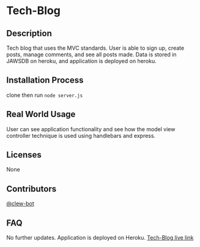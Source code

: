# Tech-Blog

## Description 
Tech blog that uses the MVC standards. User is able to sign up, create posts, manage comments, and see all posts made. Data is stored in JAWSDB on heroku, and application is deployed on heroku.

## Installation Process
clone then run `node server.js`

## Real World Usage
User can see application functionality and see how the model view controller technique is used using handlebars and express.

## Licenses 
None

## Contributors
[@clew-bot](https://github.com/clew-bot)

## FAQ
No further updates. Application is deployed on Heroku. 
[Tech-Blog live link](https://quiet-plateau-04059.herokuapp.com/)